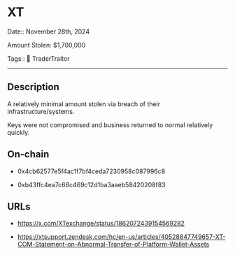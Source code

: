 # XT

Date:: November 28th, 2024

Amount Stolen: $1,700,000

Tags:: 👛 TraderTraitor


---


## Description

A relatively minimal amount stolen via breach of their infrastructure/systems.

Keys were not compromised and business returned to normal relatively quickly.



## On-chain
  
- 0x4cb62577e5f4ac1f7bf4ceda7230958c087996c8

- 0xb43ffc4ea7c66c469c12d1ba3aaeb58420208f83




## URLs

- https://x.com/XTexchange/status/1862072439154569282

- https://xtsupport.zendesk.com/hc/en-us/articles/40528847749657-XT-COM-Statement-on-Abnormal-Transfer-of-Platform-Wallet-Assets